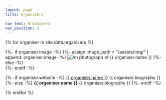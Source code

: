 ```yaml
---
layout: page
title: Organizers

nav_text: Organizers
nav_position: 2
---
```



{% for organiser in site.data.organisers %}
<div class="d-flex my-5">
  <div class="flex-shrink-0">
		{%- if organiser.image -%}
		{%- assign image_path = "/assets/img/" | append: organiser.image -%}
    <img src="{{ image_path | relative_url }}" alt="An photograph of {{ organiser.name }}" title="{{ organiser.name }}" class="organiser-image rounded">
		{%- else -%}
		<div class="d-block organiser-image"></div>
		{%- endif -%}
  </div>
  <div class="flex-grow-1 ms-md-5 ms-3">
    <p>
			{%- if organiser.website -%}
			<a href="{{ organiser.website }}" title="Visit {{ organiser.name }}'s website">{{ organiser.name }}</a> {{ organiser.biography }}
			{%- else -%}
			<strong>{{ organiser.name }}</strong> {{ organiser.biography }}
			{%- endif -%}
		</p>
  </div>
</div>
{% endfor %}